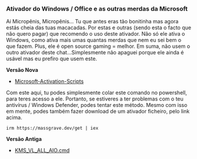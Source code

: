 ### Ativador do Windows / Office e as outras merdas da Microsoft

Ai Micropênis, Micropênis... Tu que antes eras tão bonitinha mas agora estás cheia das tuas macacadas. Por estas e outras (sendo esta o facto que não quero pagar) que recomendo o uso deste ativador. Não só ele ativa o Windows, como ativa mais umas quantas merdas que nem eu sei bem o que fazem. Plus, ele é open source gaming = melhor. Em suma, não usem o outro ativador deste chat...Simplesmente não apaguei porque ele ainda é usável mas eu prefiro que usem este.

**Versão Nova**

- [Microsoft-Activation-Scripts](https://github.com/massgravel/Microsoft-Activation-Scripts)

Com este aqui, tu podes simplesmente colar este comando no powershell, para teres acesso a ele. Portanto, se estiveres a ter problemas com o teu antivírus / Windows Defender, podes tentar este método. Mesmo com isso em mente, podes também fazer download de um ativador ficheiro, pelo link acima.

`irm https://massgrave.dev/get | iex`

**Versão Antiga**

- [KMS_VL_ALL_AIO.cmd](https://cdn.discordapp.com/attachments/822853185638236180/970760106889326663/KMS_VL_ALL_AIO.cmd)


